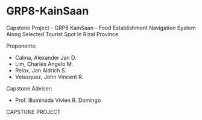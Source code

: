 # GRP8-KainSaan
Capstone Project - GRP8 KainSaan - Food Establishment Navigation System Along Selected Tourist Spot In Rizal Province

Proponents:
- Calma, Alexander Jan D.
- Lim, Charles Angelo M.
- Relox, Jan Aldrich S.
- Velasquez, John Vincent R.

Capstone Adviser:
- Prof. Illuminada Vivien R. Domingo

CAPSTONE PROJECT

